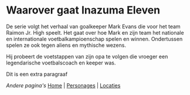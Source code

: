 # Waarover gaat Inazuma Eleven

De serie volgt het verhaal van goalkeeper Mark Evans die voor het team Raimon Jr. High speelt. Het gaat over hoe Mark en zijn team het nationale en internationale voetbalkampioenschap spelen en winnen. Ondertussen spelen ze ook tegen aliens en mythische wezens.

Hij probeert de voetstappen van zijn opa te volgen die vroeger een legendarische voetbalscoach en keeper was.

Dit is een extra paragraaf

*Andere pagina's*
[Home](./index.md) |  [Personages](./personages.md) | [Locaties](./locaties.md)